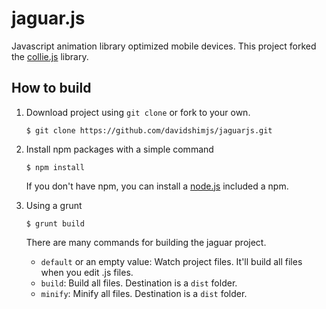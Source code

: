 jaguar.js
========

Javascript animation library optimized mobile devices. This project forked the [collie.js](http://jindo.dev.naver.com/collie) library.

How to build
---
1. Download project using `git clone` or fork to your own.
    ```
    $ git clone https://github.com/davidshimjs/jaguarjs.git
    ```

2. Install npm packages with a simple command
    ```
    $ npm install
    ```
    If you don't have npm, you can install a [node.js](http://nodejs.org) included a npm.

3. Using a grunt

    ```
    $ grunt build
    ```    
    There are many commands for building the jaguar project.
    - `default` or an empty value: Watch project files. It'll build all files when you edit .js files.
    - `build`: Build all files. Destination is a `dist` folder.
    - `minify`: Minify all files. Destination is a `dist` folder.